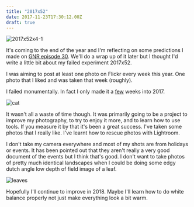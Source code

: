 ```yaml
---
title: "2017x52"
date: 2017-11-23T17:30:12.00Z
draft: true
---
```



![2017x52x4-1](/content/images/2017/11/2017x52x4.jpg)
 
It's coming to the end of the year and I'm reflecting on some predictions I made on [GNR episode 30](http://sixgun.org/episode/gnr30). We'll do a wrap up of it later but I thought I'd write a little bit about my failed experiment 2017x52.
 
I was aiming to post at least one photo on Flickr every week this year. One photo that I liked and was taken that week (roughly).
 
I failed monumentally. In fact I only made it a [few](https://www.flickr.com/photos/147361745@N03/sets/72157674882606833) weeks into 2017.
 
![cat](/content/images/2017/11/cat.jpg)
 
It wasn't all a waste of time though. It was primarily going to be a project to improve my photography, to try to enjoy it more, and to learn how to use tools. If you measure it by that it's been a great success. I've taken some photos that I really like. I've learnt how to rescue photos with Lightroom.
 
I don't take my camera everywhere and most of my shots are from holidays or events. It has been pointed out that they aren't really a very good document of the events but I think that's good. I don't want to take photos of pretty much identical landscapes when I could be doing some edgy dutch angle low depth of field image of a leaf.
 
![leaves](/content/images/2017/11/leaves.jpg)
 
Hopefully I'll continue to improve in 2018. Maybe I'll learn how to do white balance properly not just make everything look a bit warm.

